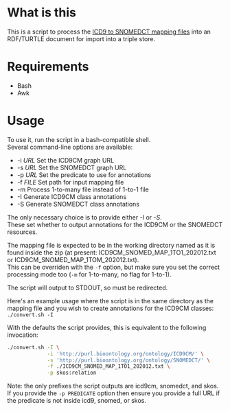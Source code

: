 # What is this

This is a script to process the [ICD9 to SNOMEDCT mapping files](https://www.nlm.nih.gov/research/umls/mapping_projects/icd9cm_to_snomedct.html) into an RDF/TURTLE document for import into a triple store.  

# Requirements

* Bash
* Awk

# Usage

To use it, run the script in a bash-compatible shell.  
Several command-line options are available:

* -i *URL*  Set the ICD9CM graph URL
* -s *URL*  Set the SNOMEDCT graph URL
* -p *URL*  Set the predicate to use for annotations
* -f *FILE* Set path for input mapping file
* -m      Process 1-to-many file instead of 1-to-1 file
* -I      Generate ICD9CM class annotations
* -S      Generate SNOMEDCT class annotations

The only necessary choice is to provide either *-I* or *-S*.  
These set whether to output annotations for the ICD9CM or the SNOMEDCT resources.  

The mapping file is expected to be in the working directory named as it is found inside the zip (at present: ICD9CM_SNOMED_MAP_1TO1_202012.txt or ICD9CM_SNOMED_MAP_1TOM_202012.txt).  
This can be overriden with the `-f` option, but make sure you set the correct processing mode too (`-m` for 1-to-many, no flag for 1-to-1).  

The script will output to STDOUT, so must be redirected.  

Here's an example usage where the script is in the same directory as the mapping file and you wish to create annotations for the ICD9CM classes:  
`./convert.sh -I`  

With the defaults the script provides, this is equivalent to the following invocation:  
```bash
./convert.sh -I \
             -i 'http://purl.bioontology.org/ontology/ICD9CM/' \
             -s 'http://purl.bioontology.org/ontology/SNOMEDCT/' \
             -f ./ICD9CM_SNOMED_MAP_1TO1_202012.txt \
             -p skos:relation
```

Note: the only prefixes the script outputs are icd9cm, snomedct, and skos. If you provide the `-p PREDICATE` option then ensure you provide a full URL if the predicate is not inside icd9, snomed, or skos.
